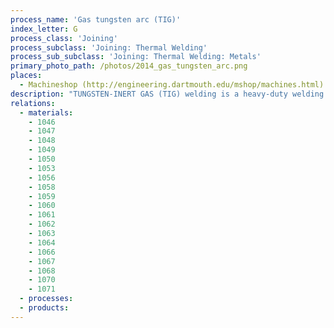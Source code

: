```yaml
---
process_name: 'Gas tungsten arc (TIG)'
index_letter: G
process_class: 'Joining'
process_subclass: 'Joining: Thermal Welding'
process_sub_subclass: 'Joining: Thermal Welding: Metals'
primary_photo_path: /photos/2014_gas_tungsten_arc.png
places: 
  - Machineshop (http://engineering.dartmouth.edu/mshop/machines.html)
description: "TUNGSTEN-INERT GAS (TIG) welding is a heavy-duty welding process (others are MMA and MIG) is the cleanest and most precise, but also the most expensive. In one regard it is very like MIG welding: an arc is struck between a non-consumable tungsten electrode and the work piece, shielded by inert gas (argon, helium, carbon dioxide) to protect the molten metal from contamination. But, in this case, the tungsten electrode is not consumed because of its extremely high melting temperature. Filler material is supplied separately as wire or rod. TIG welding works well with thin sheet and can be used manually, but is easily automated. Both penetration and deposition rates are much less than those of MIG welding, but precise control of the weld is easier."
relations: 
  - materials: 
    - 1046
    - 1047
    - 1048
    - 1049
    - 1050
    - 1053
    - 1056
    - 1058
    - 1059
    - 1060
    - 1061
    - 1062
    - 1063
    - 1064
    - 1066
    - 1067
    - 1068
    - 1070
    - 1071
  - processes: 
  - products: 
---
```

